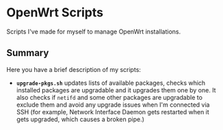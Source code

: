 # OpenWrt Scripts
Scripts I've made for myself to manage OpenWrt installations.

## Summary
Here you have a brief description of my scripts:
* **`upgrade-pkgs.sh`** updates lists of available packages, checks which installed packages are upgradable and it upgrades them one by one. It also checks if `netifd` and some other packages are upgradable to exclude them and avoid any upgrade issues when I'm connected via SSH (for example, Network Interface Daemon gets restarted when it gets upgraded, which causes a broken pipe.)
